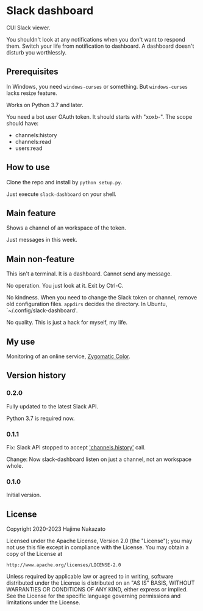# Slack dashboard

CUI Slack viewer.

You shouldn't look at any notifications when you don't want to respond them.
Switch your life from notification to dashboard. A dashboard doesn't disturb you worthlessly. 

## Prerequisites

In Windows, you need `windows-curses` or something. But `windows-curses` lacks resize feature.

Works on Python 3.7 and later.

You need a bot user OAuth token. It should starts with "xoxb-". The scope should have:

- channels:history
- channels:read
- users:read

## How to use

Clone the repo and install by `python setup.py`.

Just execute `slack-dashboard` on your shell.

## Main feature

Shows a channel of an workspace of the token.

Just messages in this week.

## Main non-feature

This isn't a terminal. It is a dashboard. Cannot send any message.

No operation. You just look at it. Exit by Ctrl-C.

No kindness. When you need to change the Slack token or channel, remove old configuration files.
`appdirs` decides the directory. In Ubuntu, `~/.config/slack-dashboard'.

No quality. This is just a hack for myself, my life.

## My use

Monitoring of an online service, [Zygomatic Color](https://zm-color.com/).

## Version history

### 0.2.0

Fully updated to the latest Slack API.

Python 3.7 is required now.

### 0.1.1

Fix: Slack API stopped to accept ['channels.history'](https://api.slack.com/methods/channels.history) call.

Change: Now slack-dashboard listen on just a channel, not an workspace whole.

### 0.1.0

Initial version.

## License

Copyright 2020-2023 Hajime Nakazato

Licensed under the Apache License, Version 2.0 (the "License");
you may not use this file except in compliance with the License.
You may obtain a copy of the License at

    http://www.apache.org/licenses/LICENSE-2.0

Unless required by applicable law or agreed to in writing, software
distributed under the License is distributed on an "AS IS" BASIS,
WITHOUT WARRANTIES OR CONDITIONS OF ANY KIND, either express or implied.
See the License for the specific language governing permissions and
limitations under the License.
